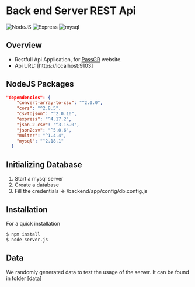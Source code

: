 # Back end Server REST Api


![NodeJS](https://img.shields.io/badge/nodeJS-v7.3+-blue.svg)
![Express](https://img.shields.io/badge/express-v4.17.1+-red.svg)
![mysql](https://img.shields.io/badge/mysql-v2.2.5+-blue.svg)
## Overview

- Restfull Api Application, for [PassGR] website. 
- Api URL: [https://localhost:9103]

## NodeJS Packages
```json
"dependencies": {
    "convert-array-to-csv": "^2.0.0",
    "cors": "^2.8.5",
    "csvtojson": "^2.0.10",
    "express": "^4.17.2",
    "json-2-csv": "^3.15.0",
    "json2csv": "^5.0.6",
    "multer": "^1.4.4",
    "mysql": "^2.18.1"
  }
```

## Initializing Database
   1. Start a mysql server
   2. Create a database
   3. Fill the credentials -> /backend/app/config/db.config.js

## Installation
For a quick installation 

```bash
$ npm install
$ node server.js
```

## Data
We randomly generated data to test the usage of the server. 
It can be found in folder [data]

  [PassGr]: https://localhost
